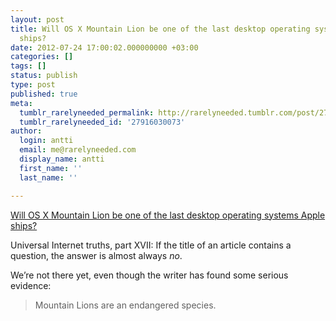```yaml
---
layout: post
title: Will OS X Mountain Lion be one of the last desktop operating systems Apple
  ships?
date: 2012-07-24 17:00:02.000000000 +03:00
categories: []
tags: []
status: publish
type: post
published: true
meta:
  tumblr_rarelyneeded_permalink: http://rarelyneeded.tumblr.com/post/27916030073/will-os-x-mountain-lion-be-one-of-the-last-desktop
  tumblr_rarelyneeded_id: '27916030073'
author:
  login: antti
  email: me@rarelyneeded.com
  display_name: antti
  first_name: ''
  last_name: ''

---
```

<a href="http://blogs.computerworld.com/mac-os/20708/will-os-x-mountain-lion-be-one-last-desktop-operating-systems-apple-ships">Will OS X Mountain Lion be one of the last desktop operating systems Apple ships?</a>

Universal Internet truths, part XVII: If the title of an article contains a question, the answer is almost always <em>no</em>.

We&#8217;re not there yet, even though the writer has found some serious evidence:

<blockquote>
Mountain Lions are an endangered species.

</blockquote>

